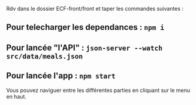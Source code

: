Rdv dans le dossier ECF-front/front et taper les commandes suivantes :

## Pour telecharger les dependances : `npm i`

## Pour lancée "l'API" : `json-server --watch src/data/meals.json`

## Pour lancée l'app : `npm start`

Vous pouvez naviguer entre les différentes parties en cliquant sur le menu en haut.
